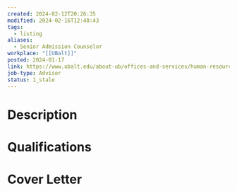 ```yaml
---
created: 2024-02-12T20:26:35
modified: 2024-02-16T12:48:43
tags:
  - listing
aliases:
  - Senior Admission Counselor
workplace: "[[UBalt]]"
posted: 2024-01-17
link: https://www.ubalt.edu/about-ub/offices-and-services/human-resources/jobs-at-ub.cfm?type=staff&posting=1896
job-type: Advisor
status: 1_stale
---
```

# Description

# Qualifications

# Cover Letter
